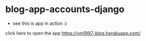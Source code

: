 # blog-app-accounts-django

* see this is app in action :)

click here to open the app    https://ym1997-blog.herokuapp.com/

